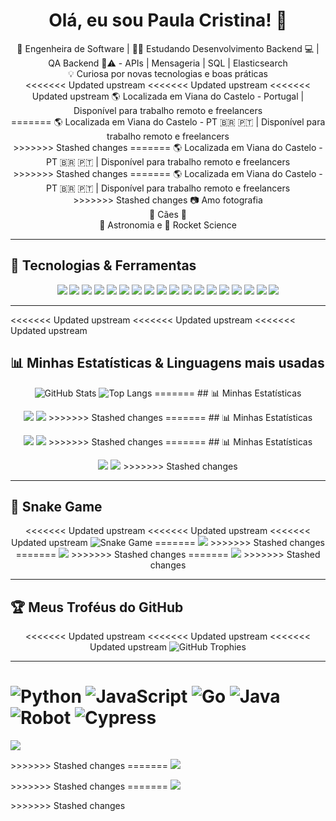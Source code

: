 <h1 align="center">Olá, eu sou Paula Cristina! 👋</h1>

<p align="center">
  🧠 Engenheira de Software | 👩‍💻 Estudando Desenvolvimento Backend 💻 | QA Backend 🐞⚠️ -  APIs | Mensageria | SQL | Elasticsearch <br>
  💡 Curiosa por novas tecnologias e boas práticas <br>
<<<<<<< Updated upstream
<<<<<<< Updated upstream
<<<<<<< Updated upstream
  🌎 Localizada em Viana do Castelo - Portugal | Disponível para trabalho remoto e freelancers <br>
=======
  🌎 Localizada em Viana do Castelo - PT 🇧🇷 🇵🇹 | Disponível para trabalho remoto e freelancers <br>
>>>>>>> Stashed changes
=======
  🌎 Localizada em Viana do Castelo - PT 🇧🇷 🇵🇹 | Disponível para trabalho remoto e freelancers <br>
>>>>>>> Stashed changes
=======
  🌎 Localizada em Viana do Castelo - PT 🇧🇷 🇵🇹 | Disponível para trabalho remoto e freelancers <br>
>>>>>>> Stashed changes
  📷 Amo fotografia <br>
  🐶 Cães 🐾 <br>
  🔭 Astronomia e 🚀 Rocket Science <br>
</p>

---

## 🚀 Tecnologias & Ferramentas

<p align="center">
  <img src="https://img.shields.io/badge/Javascript-F7DF1E?style=for-the-badge&logo=javascript&logoColor=black" />
  <img src="https://img.shields.io/badge/Go-00ADD8?style=for-the-badge&logo=go&logoColor=white" />
  <img src="https://img.shields.io/badge/Python-3776AB?style=for-the-badge&logo=python&logoColor=white" />
  <img src="https://img.shields.io/badge/Java-007396?style=for-the-badge&logo=java&logoColor=white" />
  <img src="https://img.shields.io/badge/Robot_Framework-000000?style=for-the-badge&logo=robotframework&logoColor=white" />
  <img src="https://img.shields.io/badge/Cypress-17202C?style=for-the-badge&logo=cypress&logoColor=white" />
  <img src="https://img.shields.io/badge/Playwright-45ba63?style=for-the-badge&logo=playwright&logoColor=white" />
  <img src="https://img.shields.io/badge/Selenium-43B02A?style=for-the-badge&logo=selenium&logoColor=white" />
  <img src="https://img.shields.io/badge/Postman-FF6C37?style=for-the-badge&logo=postman&logoColor=white" />
  <img src="https://img.shields.io/badge/Bruno-333333?style=for-the-badge&logoColor=white" />
  <img src="https://img.shields.io/badge/Apidog-3C78D8?style=for-the-badge&logoColor=white" />
  <img src="https://img.shields.io/badge/Docker-2496ED?style=for-the-badge&logo=docker&logoColor=white" />
  <img src="https://img.shields.io/badge/Postgresql-4169E1?style=for-the-badge&logo=postgresql&logoColor=white" />
  <img src="https://img.shields.io/badge/Elastic_Search-005571?style=for-the-badge&logo=elasticsearch&logoColor=white" />
  <img src="https://img.shields.io/badge/Kafka-231F20?style=for-the-badge&logo=apachekafka&logoColor=white" />
  <img src="https://img.shields.io/badge/RabbitMQ-FF6600?style=for-the-badge&logo=rabbitmq&logoColor=white" />
  <img src="https://img.shields.io/badge/Jenkins-D24939?style=for-the-badge&logo=jenkins&logoColor=white" />
  <img src="https://img.shields.io/badge/GitHub_Actions-2088FF?style=for-the-badge&logo=github-actions&logoColor=white" />
</p>

---

<<<<<<< Updated upstream
<<<<<<< Updated upstream
<<<<<<< Updated upstream
## 📊 Minhas Estatísticas & Linguagens mais usadas

<p align="center">
  <img src="https://github-readme-stats.vercel.app/api?username=paulacristinaqa&show_icons=true&theme=cobalt" alt="GitHub Stats" />
  <img src="https://github-readme-stats.vercel.app/api/top-langs/?username=paulacristinaqa&layout=compact&theme=cobalt" alt="Top Langs" />
=======
## 📊 Minhas Estatísticas

<p align="center">
  <img src="https://github-readme-stats.vercel.app/api?username=paulacristinaqa&show_icons=true&theme=radical" />
  <img src="https://github-readme-stats.vercel.app/api/top-langs/?username=paulacristinaqa&layout=compact&theme=radical" />
>>>>>>> Stashed changes
=======
## 📊 Minhas Estatísticas

<p align="center">
  <img src="https://github-readme-stats.vercel.app/api?username=paulacristinaqa&show_icons=true&theme=radical" />
  <img src="https://github-readme-stats.vercel.app/api/top-langs/?username=paulacristinaqa&layout=compact&theme=radical" />
>>>>>>> Stashed changes
=======
## 📊 Minhas Estatísticas

<p align="center">
  <img src="https://github-readme-stats.vercel.app/api?username=paulacristinaqa&show_icons=true&theme=radical" />
  <img src="https://github-readme-stats.vercel.app/api/top-langs/?username=paulacristinaqa&layout=compact&theme=radical" />
>>>>>>> Stashed changes
</p>

---

## 🐍 Snake Game

<p align="center">
<<<<<<< Updated upstream
<<<<<<< Updated upstream
<<<<<<< Updated upstream
  <img src="https://github.com/paulacristinaqa/paulacristinaqa/blob/output/github-snake.svg" alt="Snake Game" />
=======
  <img src="https://github.com/paulacristinaqa/paulacristinaqa/blob/output/github-snake.svg" />
>>>>>>> Stashed changes
=======
  <img src="https://github.com/paulacristinaqa/paulacristinaqa/blob/output/github-snake.svg" />
>>>>>>> Stashed changes
=======
  <img src="https://github.com/paulacristinaqa/paulacristinaqa/blob/output/github-snake.svg" />
>>>>>>> Stashed changes
</p>

---

## 🏆 Meus Troféus do GitHub

<p align="center">
<<<<<<< Updated upstream
<<<<<<< Updated upstream
<<<<<<< Updated upstream
  <img src="https://github-profile-trophy.vercel.app/?username=paulacristinaqa&theme=radical&no-bg=true&no-frame=true" alt="GitHub Trophies" />
</p>

---

![Python](https://img.shields.io/badge/Python-0%25-purple?style=for-the-badge)
![JavaScript](https://img.shields.io/badge/JavaScript-0%25-yellow?style=for-the-badge)
![Go](https://img.shields.io/badge/Go-0%25-lightblue?style=for-the-badge)
![Java](https://img.shields.io/badge/Java-0%25-lightbrown?style=for-the-badge)
![Robot](https://img.shields.io/badge/Robot_Framework-0%25-darkgreen?style=for-the-badge)
![Cypress](https://img.shields.io/badge/Cypress-0%25-lightgreen?style=for-the-badge)
=======
  <img src="https://github-profile-trophy.vercel.app/?username=paulacristinaqa&theme=radical&no-bg=true&no-frame=true" />
</p>
>>>>>>> Stashed changes
=======
  <img src="https://github-profile-trophy.vercel.app/?username=paulacristinaqa&theme=radical&no-bg=true&no-frame=true" />
</p>
>>>>>>> Stashed changes
=======
  <img src="https://github-profile-trophy.vercel.app/?username=paulacristinaqa&theme=radical&no-bg=true&no-frame=true" />
</p>
>>>>>>> Stashed changes
